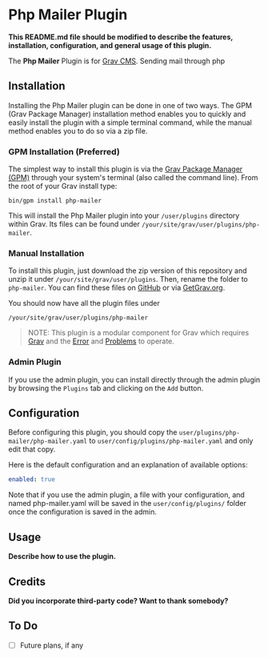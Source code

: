 # Php Mailer Plugin

**This README.md file should be modified to describe the features, installation, configuration, and general usage of this plugin.**

The **Php Mailer** Plugin is for [Grav CMS](http://github.com/getgrav/grav). Sending mail through php

## Installation

Installing the Php Mailer plugin can be done in one of two ways. The GPM (Grav Package Manager) installation method enables you to quickly and easily install the plugin with a simple terminal command, while the manual method enables you to do so via a zip file.

### GPM Installation (Preferred)

The simplest way to install this plugin is via the [Grav Package Manager (GPM)](http://learn.getgrav.org/advanced/grav-gpm) through your system's terminal (also called the command line).  From the root of your Grav install type:

    bin/gpm install php-mailer

This will install the Php Mailer plugin into your `/user/plugins` directory within Grav. Its files can be found under `/your/site/grav/user/plugins/php-mailer`.

### Manual Installation

To install this plugin, just download the zip version of this repository and unzip it under `/your/site/grav/user/plugins`. Then, rename the folder to `php-mailer`. You can find these files on [GitHub](https://github.com/mickidum/grav-plugin-php-mailer) or via [GetGrav.org](http://getgrav.org/downloads/plugins#extras).

You should now have all the plugin files under

    /your/site/grav/user/plugins/php-mailer
	
> NOTE: This plugin is a modular component for Grav which requires [Grav](http://github.com/getgrav/grav) and the [Error](https://github.com/getgrav/grav-plugin-error) and [Problems](https://github.com/getgrav/grav-plugin-problems) to operate.

### Admin Plugin

If you use the admin plugin, you can install directly through the admin plugin by browsing the `Plugins` tab and clicking on the `Add` button.

## Configuration

Before configuring this plugin, you should copy the `user/plugins/php-mailer/php-mailer.yaml` to `user/config/plugins/php-mailer.yaml` and only edit that copy.

Here is the default configuration and an explanation of available options:

```yaml
enabled: true
```

Note that if you use the admin plugin, a file with your configuration, and named php-mailer.yaml will be saved in the `user/config/plugins/` folder once the configuration is saved in the admin.

## Usage

**Describe how to use the plugin.**

## Credits

**Did you incorporate third-party code? Want to thank somebody?**

## To Do

- [ ] Future plans, if any

